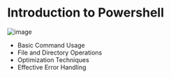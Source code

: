 # Introduction to Powershell 

![image](https://github.com/user-attachments/assets/c63be2c0-7b2b-4a97-97c0-1a0ea9d7c9c6)

* Basic Command Usage
* File and Directory Operations
* Optimization Techniques
* Effective Error Handling
  
